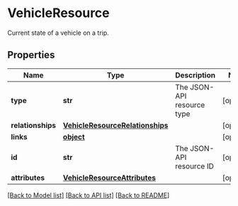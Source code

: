 # VehicleResource

Current state of a vehicle on a trip.
## Properties
Name | Type | Description | Notes
------------ | ------------- | ------------- | -------------
**type** | **str** | The JSON-API resource type | [optional] 
**relationships** | [**VehicleResourceRelationships**](VehicleResourceRelationships.md) |  | [optional] 
**links** | [**object**](.md) |  | [optional] 
**id** | **str** | The JSON-API resource ID | [optional] 
**attributes** | [**VehicleResourceAttributes**](VehicleResourceAttributes.md) |  | [optional] 

[[Back to Model list]](../README.md#documentation-for-models) [[Back to API list]](../README.md#documentation-for-api-endpoints) [[Back to README]](../README.md)



